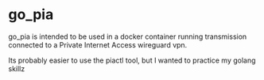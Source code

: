 # go_pia

go_pia is intended to be used in a docker container running transmission connected to a Private Internet Access wireguard vpn.

Its probably easier to use the piactl tool, but I wanted to practice my golang skillz
